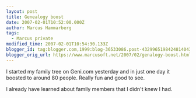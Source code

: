```yaml
---
layout: post
title: Genealogy boost
date: 2007-02-01T10:52:00.000Z
author: Marcus Hammarberg
tags:
  - Marcus private
modified_time: 2007-02-01T10:54:30.133Z
blogger_id: tag:blogger.com,1999:blog-36533086.post-4329965198424814043
blogger_orig_url: https://www.marcusoft.net/2007/02/genalogy-boost.html
---
```


I started my family tree on Geni.com yesterday and in just one day it boosted to around 80 people. Really fun and good to see.

I already have learned about family members that I didn't knew I had.
